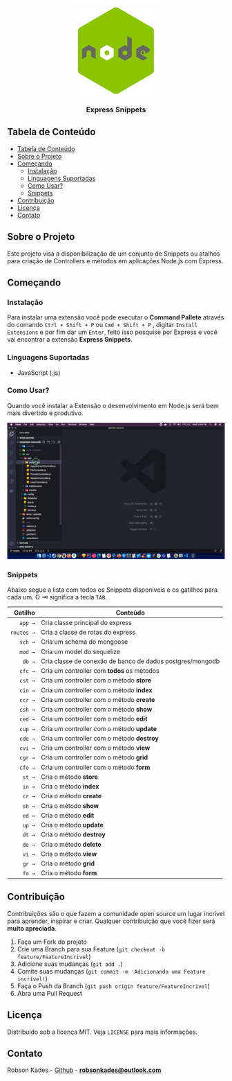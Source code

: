 <br />
<p align="center">
  <a href="#">
    <img src="https://raw.githubusercontent.com/robsonkades/vscode-express-snippets/master/images/node.png"
height="200" width="200"
    alt="Logo">

  </a>

  <h3 align="center">Express Snippets</h3>
</p>

## Tabela de Conteúdo

- [Tabela de Conteúdo](#tabela-de-conte%C3%BAdo)
- [Sobre o Projeto](#sobre-o-projeto)
- [Começando](#come%C3%A7ando)
  - [Instalação](#instala%C3%A7%C3%A3o)
  - [Linguagens Suportadas](#linguagens-suportadas)
  - [Como Usar?](#como-usar)
  - [Snippets](#snippets)
- [Contribuição](#contribui%C3%A7%C3%A3o)
- [Licença](#licen%C3%A7a)
- [Contato](#contato)

## Sobre o Projeto

Este projeto visa a disponibilização de um conjunto de Snippets ou atalhos para criação de Controllers e métodos em aplicações Node.js com Express.

## Começando

### Instalação

Para instalar uma extensão você pode executar o **Command Pallete** através do comando `Ctrl + Shift + P` ou `Cmd + Shift + P` , digitar `Install Extensions` e por fim dar um `Enter`, feito isso pesquise por Express e você vai encontrar a extensão **Express Snippets**.

### Linguagens Suportadas

- JavaScript (.js)

### Como Usar?

Quando você instalar a Extensão o desenvolvimento em Node.js será bem mais divertido e produtivo.

![Create React Native Component](https://raw.githubusercontent.com/robsonkades/vscode-express-snippets/master/images/component.gif)

### Snippets

Abaixo segue a lista com todos os Snippets disponíveis e os gatilhos para cada um. O **⇥** significa a tecla `TAB`.

|    Gatilho | Conteúdo                                                  |
| ---------: | --------------------------------------------------------- |
|    `app →` | Cria classe principal do express                          |
| `routes →` | Cria a classe de rotas do express                         |
|    `sch →` | Cria um schema do mongoose                                |
|    `mod →` | Cria um model do sequelize                                |
|     `db →` | Cria classe de conexão de banco de dados postgres/mongodb |
|    `cfc →` | Cria um controller com **todos** os métodos               |
|    `cst →` | Cria um controller com o método **store**                 |
|    `cin →` | Cria um controller com o método **index**                 |
|    `ccr →` | Cria um controller com o método **create**                |
|    `csh →` | Cria um controller com o método **show**                  |
|    `ced →` | Cria um controller com o método **edit**                  |
|    `cup →` | Cria um controller com o método **update**                |
|    `cde →` | Cria um controller com o método **destroy**               |
|    `cvi →` | Cria um controller com o método **view**                  |
|    `cgr →` | Cria um controller com o método **grid**                  |
|    `cfo →` | Cria um controller com o método **form**                  |
|     `st →` | Cria o método **store**                                   |
|     `in →` | Cria o método **index**                                   |
|     `cr →` | Cria o método **create**                                  |
|     `sh →` | Cria o método **show**                                    |
|     `ed →` | Cria o método **edit**                                    |
|     `up →` | Cria o método **update**                                  |
|     `dt →` | Cria o método **destroy**                                 |
|     `de →` | Cria o método **delete**                                  |
|     `vi →` | Cria o método **view**                                    |
|     `gr →` | Cria o método **grid**                                    |
|     `fo →` | Cria o método **form**                                    |

## Contribuição

Contribuições são o que fazem a comunidade open source um lugar incrível para aprender, inspirar e criar. Qualquer contribuição que você fizer será **muito apreciada**.

1. Faça um Fork do projeto
2. Crie uma Branch para sua Feature (`git checkout -b feature/FeatureIncrivel`)
3. Adicione suas mudanças (`git add .`)
4. Comite suas mudanças (`git commit -m 'Adicionando uma Feature incrível!`)
5. Faça o Push da Branch (`git push origin feature/FeatureIncrivel`)
6. Abra uma Pull Request

## Licença

Distribuído sob a licença MIT. Veja `LICENSE` para mais informações.

## Contato

Robson Kades - [Github](https://github.com/robsonkades) - **robsonkades@outlook.com**
